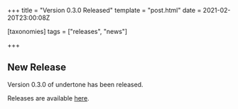 +++
title = "Version 0.3.0 Released"
template = "post.html"
date = 2021-02-20T23:00:08Z

[taxonomies]
tags = ["releases", "news"]

+++

## New Release

Version 0.3.0 of undertone has been released.

Releases are available [here](https://github.com/ut-proj/undertone/tags).
